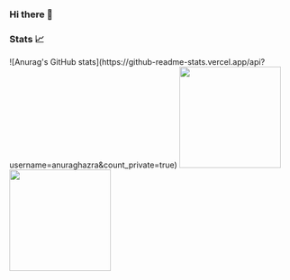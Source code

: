 ### Hi there 👋

### Stats 📈
<div style = "float: left" >
![Anurag's GitHub stats](https://github-readme-stats.vercel.app/api?username=anuraghazra&count_private=true)
<img height = "180px" src="https://github-readme-stats.vercel.app/api/?username=ryn5&theme=nightowl" /> 
<img height = "180px" src="https://github-readme-stats.vercel.app/api/top-langs/?username=ryn5&theme=nightowl&layout=compact" />

<!--
**ryn5/ryn5** is a ✨ _special_ ✨ repository because its `README.md` (this file) appears on your GitHub profile.

Here are some ideas to get you started:

- 🔭 I’m currently working on ...
- 🌱 I’m currently learning ...
- 👯 I’m looking to collaborate on ...
- 🤔 I’m looking for help with ...
- 💬 Ask me about ...
- 📫 How to reach me: ...
- 😄 Pronouns: ...
- ⚡ Fun fact: ...
-->
